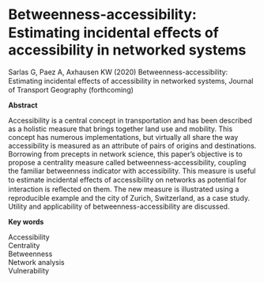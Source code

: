 # Betweenness-accessibility: Estimating incidental eﬀects of accessibility in networked systems
Sarlas G, Paez A, Axhausen KW (2020) Betweenness-accessibility: Estimating incidental eﬀects of accessibility in networked systems, Journal of Transport Geography (forthcoming)

**Abstract**  
  
Accessibility is a central concept in transportation and has been described as a holistic measure that brings together land use and mobility. This concept has numerous implementations, but virtually all share the way accessibility is measured as an attribute of pairs of origins and destinations. Borrowing from precepts in network science, this paper’s objective is to propose a centrality measure called betweenness-accessibility, coupling the familiar betweenness indicator with accessibility. This measure is useful to estimate incidental eﬀects of accessibility on networks as potential for interaction is reﬂected on them. The new measure is illustrated using a reproducible example and the city of Zurich, Switzerland, as a case study. Utility and applicability of betweenness-accessibility are discussed. 

**Key words**  
  
Accessibility  
Centrality  
Betweenness  
Network analysis  
Vulnerability
